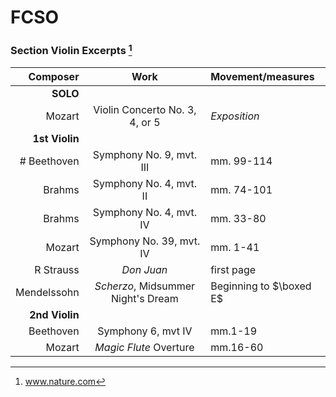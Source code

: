 # FCSO



### Section Violin Excerpts [^1]
|       Composer |               Work               | Movement/measures |
| -------------: | :------------------------------: | :---------------- |
|       **SOLO** |                                  |                   |
|         Mozart |  Violin Concerto No. 3, 4, or 5  | *Exposition*        |
| **1st Violin** |                                  |                   |
|      # Beethoven |     Symphony No. 9, mvt. III     | mm. 99-114        |
|         Brahms |     Symphony No. 4, mvt. II      | mm. 74-101        |
|         Brahms |     Symphony No. 4, mvt. IV      | mm. 33-80         |
|         Mozart |     Symphony No. 39, mvt. IV     | mm. 1-41          |
|      R Strauss |             *Don Juan*             | first page        |
|    Mendelssohn | *Scherzo*, Midsummer Night's Dream | Beginning to $\boxed E$    |
| **2nd Violin** |                                  |                   |
|      Beethoven |        Symphony 6, mvt IV        | mm.1-19           |
|         Mozart |       *Magic Flute* Overture       | mm.16-60          |






[^1]: www.nature.com
